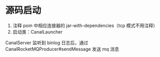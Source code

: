 

# 源码启动

1. 注释 pom 中相应连接器的 jar-with-dependencies（tcp 模式不用注释）
2. 启动类：CanalLauncher


CanalServer 监听到 binlog 日志后，通过 CanalRocketMQProducer#sendMessage 发送 mq 消息